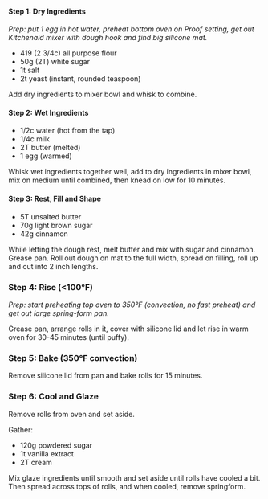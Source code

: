 #### Step 1: Dry Ingredients

*Prep: put 1 egg in hot water, preheat bottom oven on Proof setting, get out Kitchenaid mixer with dough hook and find big silicone mat.*

- 419 (2 3/4c) all purpose flour
- 50g (2T) white sugar
- 1t salt
- 2t yeast (instant, rounded teaspoon)

Add dry ingredients to mixer bowl and whisk to combine.

#### Step 2: Wet Ingredients

- 1/2c water (hot from the tap)
- 1/4c milk
- 2T butter (melted)
- 1 egg (warmed)

Whisk wet ingredients together well, add to dry ingredients in mixer bowl, mix on medium until combined, then knead on low for 10 minutes.

#### Step 3: Rest, Fill and Shape

- 5T unsalted butter
- 70g light brown sugar
- 42g cinnamon

While letting the dough rest, melt butter and mix with sugar and cinnamon. Grease pan. Roll out dough on mat to the full width, spread on filling, 
roll up and cut into 2 inch lengths.

### Step 4: Rise (<100°F)

*Prep: start preheating top oven to 350°F (convection, no fast preheat) and get out large spring-form pan.*

Grease pan, arrange rolls in it, cover with silicone lid and let rise in warm oven for 30-45 minutes (until puffy).

### Step 5: Bake (350°F convection)

Remove silicone lid from pan and bake rolls for 15 minutes.

### Step 6: Cool and Glaze

Remove rolls from oven and set aside.

Gather:
- 120g powdered sugar
- 1t vanilla extract
- 2T cream

Mix glaze ingredients until smooth and set aside until rolls have cooled a bit. Then spread across tops of rolls, and when cooled, remove springform.


